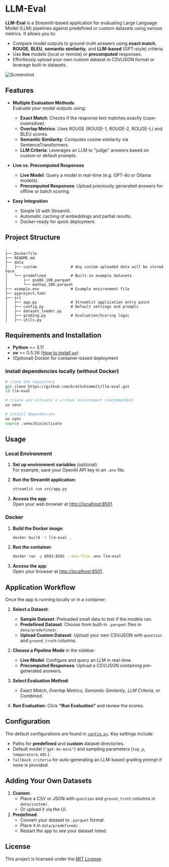 # LLM-Eval

**LLM-Eval** is a Streamlit-based application for evaluating Large Language Model (LLM) pipelines against predefined or custom datasets using various metrics. It allows you to:

- Compare model outputs to ground-truth answers using **exact match**, **ROUGE**, **BLEU**, **semantic similarity**, and **LLM-based** (GPT-style) criteria.
- Use **live** models (local or remote) or **precomputed** responses.
- Effortlessly upload your own custom dataset in CSV/JSON format or leverage built-in datasets.

![Screenshot](https://github.com/user-attachments/assets/b29a7b07-5f6e-48a4-8f16-421d2f2816ce)

## Features

- **Multiple Evaluation Methods**\
  Evaluate your model outputs using:

  - **Exact Match**: Checks if the response text matches exactly (case-insensitive).
  - **Overlap Metrics**: Uses ROUGE (ROUGE-1, ROUGE-2, ROUGE-L) and BLEU scores.
  - **Semantic Similarity**: Computes cosine similarity via SentenceTransformers.
  - **LLM Criteria**: Leverages an LLM to "judge" answers based on custom or default prompts.

- **Live vs. Precomputed Responses**

  - **Live Model**: Query a model in real-time (e.g. GPT-4o or Ollama models).
  - **Precomputed Responses**: Upload previously generated answers for offline or batch scoring.

- **Easy Integration**

  - Simple UI with Streamlit.
  - Automatic caching of embeddings and partial results.
  - Docker-ready for quick deployment.

## Project Structure

```plaintext
.
├── Dockerfile
├── README.md
├── data
│   ├── custom               # Any custom uploaded data will be stored here
│   └── predefined           # Built-in example datasets
│       ├── gsm8k_100.parquet
│       └── mathqa_100.parquet
├── example.env              # Example environment file
├── pyproject.toml
├── src
│   ├── app.py               # Streamlit application entry point
│   ├── config.py            # Default settings and prompts
│   ├── dataset_loader.py
│   ├── grading.py           # Evaluation/Scoring logic
│   ├── utils.py
```

## Requirements and Installation

- **Python** >= 3.11
- **uv** >= 0.5.26 ([How to install uv](https://docs.astral.sh/uv/))
- (Optional) Docker for container-based deployment

### Install dependencies locally (without Docker)

```bash
# clone the repository
git clone https://github.com/brotSchimmelt/llm-eval.git
cd llm-eval

# create and activate a virtual environment (recommended)
uv venv

# install dependencies
uv sync
source .venv/bin/activate
```

## Usage

### Local Environment

1. **Set up environment variables** (optional):\
   For example, save your OpenAI API key in an ```.env``` file.

2. **Run the Streamlit application**:

   ```bash
   streamlit run src/app.py
   ```

3. **Access the app**:\
   Open your web browser at [http://localhost:8501](http://localhost:8501).

### Docker

1. **Build the Docker image**:

   ```bash
   docker build -t llm-eval .
   ```

2. **Run the container**:

   ```bash
   docker run -p 8501:8501 --env-file .env llm-eval
   ```

3. **Access the app**:\
   Open your browser at [http://localhost:8501](http://localhost:8501).

## Application Workflow

Once the app is running locally or in a container:

1. **Select a Dataset**:

   - **Sample Dataset**: Preloaded small data to test if the models run.
   - **Predefined Dataset**: Choose from built-in `.parquet` files in `data/predefined/`.
   - **Upload Custom Dataset**: Upload your own CSV/JSON with `question` and `ground_truth` columns.

2. **Choose a Pipeline Mode** in the sidebar:

   - **Live Model**: Configure and query an LLM in real-time.
   - **Precomputed Responses**: Upload a CSV/JSON containing pre-generated answers.

3. **Select Evaluation Method**:

   - *Exact Match*, *Overlap Metrics*, *Semantic Similarity*, *LLM Criteria*, or *Combined*.

4. **Run Evaluation**: Click **“Run Evaluation”** and review the scores.

## Configuration

The default configurations are found in [`config.py`](./src/config.py). Key settings include:

- Paths for **predefined** and **custom** dataset directories.
- Default model (`"gpt-4o-mini"`) and sampling parameters (`top_p`, `temperature`, etc.).
- `fallback_criteria` for auto-generating an LLM-based grading prompt if none is provided.

## Adding Your Own Datasets

1. **Custom**:
   - Place a CSV or JSON with `question` and `ground_truth` columns in `data/custom/`.
   - Or upload it via the UI.
2. **Predefined**:
   - Convert your dataset to `.parquet` format.
   - Place it in `data/predefined/`.
   - Restart the app to see your dataset listed.

## License

This project is licensed under the [MIT License](./LICENSE).
